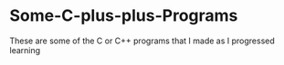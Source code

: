 # Some-C-plus-plus-Programs
These are some of the C or C++ programs that I made as I progressed learning
